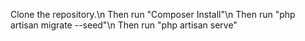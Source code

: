 Clone the repository.\n
Then run "Composer Install"\n
Then run "php artisan migrate --seed"\n
Then run "php artisan serve"